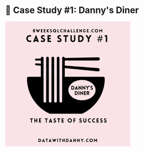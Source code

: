 # 🍜 Case Study #1: Danny's Diner 
<img src = "https://github.com/Antonio417/Data_Analyst_Portfolio/blob/main/SQL/1.png" width="400" height="400" />
